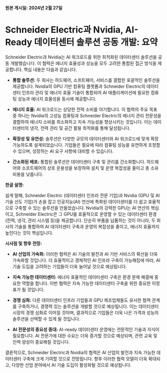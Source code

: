 **원본 게시일: 2024년 2월 27일**

# Schneider Electric과 Nvidia, AI-Ready 데이터센터 솔루션 공동 개발: 요약

Schneider Electric과 Nvidia는 AI 워크로드를 위한 최적화된 데이터센터 솔루션을 공동 개발했습니다. 이 협력은 에너지 효율성과 성능을 모두 고려한 통합된 접근 방식을 제공합니다.  핵심 내용은 다음과 같습니다.

* **통합 솔루션:**  두 회사는 하드웨어, 소프트웨어, 서비스를 결합한 포괄적인 솔루션을 제공합니다.  Nvidia의 GPU 기반 컴퓨팅 플랫폼과 Schneider Electric의 데이터센터 인프라 관리 및 에너지 효율 기술이 통합되어 AI 애플리케이션에 필요한 컴퓨팅 성능과 에너지 효율성을 동시에 제공합니다.

* **에너지 효율:**  AI 워크로드는 상당한 전력 소비를 야기합니다.  이 협력의 주요 목표 중 하나는 Nvidia의 고성능 컴퓨팅과 Schneider Electric의 에너지 관리 전문성을 결합하여 에너지 소비를 최소화하고 지속 가능성을 향상시키는 것입니다.  이는 데이터센터의 냉각, 전력 관리 및 공간 활용 최적화를 통해 달성됩니다.

* **확장성 및 유연성:**  솔루션은 다양한 규모의 데이터센터와 AI 워크로드에 맞게 확장 가능하도록 설계되었습니다.  기업들은 필요에 따라 컴퓨팅 성능을 유연하게 조정할 수 있으며,  성장하는 AI 요구 사항에 대비할 수 있습니다.

* **간소화된 배포:**  통합된 솔루션은 데이터센터 구축 및 관리를 간소화합니다.  하드웨어와 소프트웨어의 상호 운용성을 보장하여 설치 및 운영 복잡성을 줄이고 총 소유 비용을 낮춥니다.


**한글 설명:**

쉽게 말해, Schneider Electric (데이터센터 인프라 전문 기업)과 Nvidia (GPU 및 AI 기술 선도 기업)가 손을 잡고 인공지능(AI) 연산에 특화된 데이터센터를 더 쉽고 효율적으로 구축할 수 있는 솔루션을 만들었습니다.  Nvidia의 강력한 GPU는 AI 연산의 핵심이고, Schneider Electric은 그 GPU를 효율적으로 운영할 수 있는 데이터센터 환경 (전력, 냉각, 관리 시스템 등)을 제공합니다.  단순히 부품을 납품하는 것이 아니라, 두 회사의 기술을 통합하여 AI 데이터센터 구축과 운영의 복잡성을 줄이고, 에너지 효율까지 높인다는 것이 핵심입니다.


**시사점 및 향후 전망:**

* **AI 산업의 가속화:**  이러한 협력은 AI 기술의 발전과 AI 기반 서비스의 확산을 더욱 가속화할 것입니다.  더 효율적이고 경제적인 AI 인프라 구축이 가능해짐에 따라, AI 기술 도입을 고려하는 기업들이 더욱 늘어날 것으로 예상됩니다.

* **지속 가능한 데이터센터:**  에너지 효율적인 데이터센터 구축은 환경 문제 해결에 중요한 역할을 합니다.  이번 협력은 지속 가능한 데이터센터 구축을 위한 중요한 이정표가 될 것입니다.

* **경쟁 심화:**  다른 데이터센터 인프라 기업들과 GPU 제조업체들도 유사한 협력 관계를 구축하거나, 경쟁력 있는 솔루션을 개발할 것으로 예상됩니다.  이는 데이터센터 시장의 경쟁 심화로 이어질 것이며, 결과적으로 기업들은 더욱 나은 가격과 성능의 솔루션을 선택할 수 있게 될 것입니다.

* **AI 전문성의 중요성 증대:**  AI-ready 데이터센터 운영에는 전문적인 기술과 지식이 필요합니다.  AI 전문가에 대한 수요는 더욱 증가할 것으로 예상되며, 관련 교육 및 인력 양성이 중요해질 것입니다.


결론적으로, Schneider Electric과 Nvidia의 협력은 AI 산업의 발전과 지속 가능한 데이터센터 구축에 크게 기여할 것으로 전망됩니다.  향후 이러한 협력 모델이 더욱 확대되고, 다양한 산업 분야에서 AI 기술 도입이 활성화될 것으로 예상됩니다.
